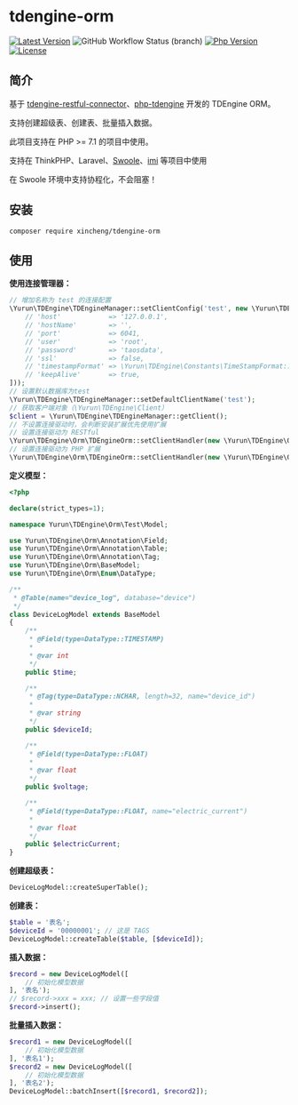 # tdengine-orm

[![Latest Version](https://poser.pugx.org/yurunsoft/tdengine-orm/v/stable)](https://packagist.org/packages/yurunsoft/tdengine-orm)
![GitHub Workflow Status (branch)](https://img.shields.io/github/workflow/status/Yurunsoft/tdengine-orm/ci/master)
[![Php Version](https://img.shields.io/badge/php-%3E=7.1-brightgreen.svg)](https://secure.php.net/)
[![License](https://img.shields.io/github/license/Yurunsoft/tdengine-orm.svg)](https://github.com/Yurunsoft/tdengine-orm/blob/master/LICENSE)

## 简介

基于 [tdengine-restful-connector](https://github.com/Yurunsoft/tdengine-restful-connector)、[php-tdengine](https://github.com/Yurunsoft/php-tdengine) 开发的 TDEngine ORM。

支持创建超级表、创建表、批量插入数据。

此项目支持在 PHP >= 7.1 的项目中使用。

支持在 ThinkPHP、Laravel、[Swoole](https://github.com/swoole/swoole-src)、[imi](https://github.com/imiphp/imi) 等项目中使用

在 Swoole 环境中支持协程化，不会阻塞！

## 安装

`composer require xincheng/tdengine-orm`

## 使用

**使用连接管理器：**

```php
// 增加名称为 test 的连接配置
\Yurun\TDEngine\TDEngineManager::setClientConfig('test', new \Yurun\TDEngine\ClientConfig([
    // 'host'            => '127.0.0.1',
    // 'hostName'        => '',
    // 'port'            => 6041,
    // 'user'            => 'root',
    // 'password'        => 'taosdata',
    // 'ssl'             => false,
    // 'timestampFormat' => \Yurun\TDEngine\Constants\TimeStampFormat::LOCAL_STRING,
    // 'keepAlive'       => true,
]));
// 设置默认数据库为test
\Yurun\TDEngine\TDEngineManager::setDefaultClientName('test');
// 获取客户端对象（\Yurun\TDEngine\Client）
$client = \Yurun\TDEngine\TDEngineManager::getClient();
// 不设置连接驱动时，会判断安装扩展优先使用扩展
// 设置连接驱动为 RESTful
\Yurun\TDEngine\Orm\TDEngineOrm::setClientHandler(new \Yurun\TDEngine\Orm\ClientHandler\Restful\Handler());
// 设置连接驱动为 PHP 扩展
\Yurun\TDEngine\Orm\TDEngineOrm::setClientHandler(new \Yurun\TDEngine\Orm\ClientHandler\Extension\Handler());
```

**定义模型：**

```php
<?php

declare(strict_types=1);

namespace Yurun\TDEngine\Orm\Test\Model;

use Yurun\TDEngine\Orm\Annotation\Field;
use Yurun\TDEngine\Orm\Annotation\Table;
use Yurun\TDEngine\Orm\Annotation\Tag;
use Yurun\TDEngine\Orm\BaseModel;
use Yurun\TDEngine\Orm\Enum\DataType;

/**
 * @Table(name="device_log", database="device")
 */
class DeviceLogModel extends BaseModel
{
    /**
     * @Field(type=DataType::TIMESTAMP)
     *
     * @var int
     */
    public $time;

    /**
     * @Tag(type=DataType::NCHAR, length=32, name="device_id")
     *
     * @var string
     */
    public $deviceId;

    /**
     * @Field(type=DataType::FLOAT)
     *
     * @var float
     */
    public $voltage;

    /**
     * @Field(type=DataType::FLOAT, name="electric_current")
     *
     * @var float
     */
    public $electricCurrent;
}
```

**创建超级表：**

```php
DeviceLogModel::createSuperTable();
```

**创建表：**

```php
$table = '表名';
$deviceId = '00000001'; // 这是 TAGS
DeviceLogModel::createTable($table, [$deviceId]);
```

**插入数据：**

```php
$record = new DeviceLogModel([
    // 初始化模型数据
], '表名');
// $record->xxx = xxx; // 设置一些字段值
$record->insert();
```

**批量插入数据：**

```php
$record1 = new DeviceLogModel([
    // 初始化模型数据
], '表名1');
$record2 = new DeviceLogModel([
    // 初始化模型数据
], '表名2');
DeviceLogModel::batchInsert([$record1, $record2]);
```
